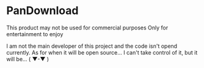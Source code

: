 # PanDownload
This product may not be used for commercial purposes Only for entertainment to enjoy

I am not the main developer of this project and the code isn't opend currently.
As for when it will be open source...
I can't take control of it, but it will be... ( ▼-▼ )
